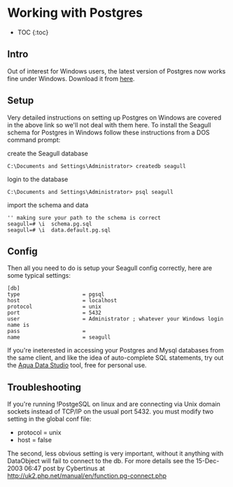 <!-- Name: Howto/DB/WorkingWithPostgres -->
<!-- Version: 1 -->
<!-- Last-Modified: 2006/12/30 22:36:40 -->
<!-- Author: demian -->

# Working with Postgres
* TOC
{:toc}

## Intro
Out of interest for Windows users, the latest version of Postgres now works fine under Windows.  Download it from [here][1].

## Setup
Very detailed instructions on setting up Postgres on Windows are covered in the above link so we'll not deal with them here.  To install the Seagull schema for Postgres in Windows follow these instructions from a DOS command prompt:

create the Seagull database

	C:\Documents and Settings\Administrator> createdb seagull

login to the database

	C:\Documents and Settings\Administrator> psql seagull

import the schema and data

	'' making sure your path to the schema is correct
	seagull=# \i  schema.pg.sql
	seagull=# \i  data.default.pg.sql


## Config
Then all you need to do is setup your Seagull config correctly, here are some typical settings:

	[db]
	type                    = pgsql
	host                    = localhost
	protocol                = unix
	port                    = 5432
	user                    = Administrator ; whatever your Windows login name is
	pass                    = 
	name                    = seagull

If you're ineterested in accessing your Postgres and Mysql databases from the same client, and like the idea of auto-complete SQL statements, try out the [Aqua Data Studio][2] tool, free for personal use.


## Troubleshooting
If you're running !PostgeSQL on linux and are connecting via Unix domain sockets instead of TCP/IP on the usual port 5432. you must modify two setting in the global conf file:

  * protocol = unix
  * host = false

The second, less obvious setting is very important, without it anything with DataObject will fail to connect to the db.  For more details see the  15-Dec-2003 06:47 post by Cybertinus at http://uk2.php.net/manual/en/function.pg-connect.php

[1]:	http://www.hagander.net/pgsql/win32snap/
[2]:	http://www.aquafold.com/